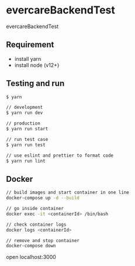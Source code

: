 # evercareBackendTest

evercareBackendTest

## Requirement

- install yarn
- install node (v12+)

## Testing and run

```zsh
$ yarn

// development
$ yarn run dev

// production
$ yarn run start

// run test case
$ yarn run test

// use eslint and prettier to format code
$ yarn run lint
```

## Docker

```zsh
// build images and start container in one line
docker-compose up -d --build

// go inside container
docker exec -it <containerId> /bin/bash

// check container logs
docker logs <containerId>

// remove and stop container
docker-compose down
```

open localhost:3000
